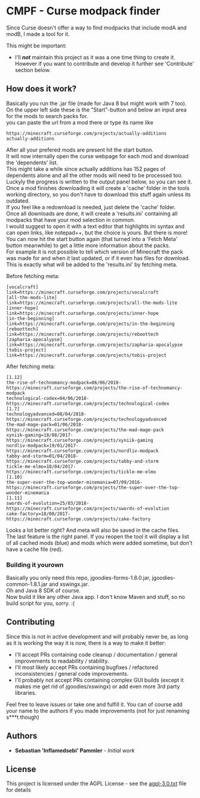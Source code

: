 # CMPF - Curse modpack finder

Since Curse doesn't offer a way to find modpacks that include modA and modB, I made a tool for it.

This might be important:

* I'll **_not_** maintain this project  as it was a one time thing to create it. However if you want to contribute and develop it further see 'Contribute' section below.

## How does it work?

Basically you run the .jar file (made for Java 8 but might work with 7 too).  
On the upper left side these is the "Start"-button and below an input area for the mods to search packs for.  
you can paste the url from a mod there or type its name like

```
https://minecraft.curseforge.com/projects/actually-additions
actually-additions
```

After all your prefered mods are present hit the start button.  
It will now internally open the curse webpage for each mod and download the 'dependents' list.  
This might take a while since actually additions has 152 pages of dependents alone and all the other mods will need to be processed too.  
Luckyly the progress is written to the output panel below, so you can see it.  
Once a mod finishes downloading it will create a 'cache' folder in the tools working directory, so you don't have to download this stuff again unless its outdated.  
If you feel like a redownload is needed, just delete the 'cache' folder.  
Once all downloads are done, it will create a 'results.ini' containing all modpacks that have your mod selection in common.  
I would suggest to open it with a text editor that highlights ini syntax and can open links, like notepad++, but the choice is yours.
But there is more!
You can now hit the start button again (that turned into a 'Fetch Meta' button meanwhile) to get a little more information about the packs.  
For example it is not possible to tell which version of Minecraft the pack was made for and when it last updated, or if it even has files for download.  
This is exactly what will be added to the 'results.ini' by fetching meta.

Before fetching meta:

```
[vocalcraft]
link=https://minecraft.curseforge.com/projects/vocalcraft
[all-the-mods-lite]
link=https://minecraft.curseforge.com/projects/all-the-mods-lite
[inner-hope]
link=https://minecraft.curseforge.com/projects/inner-hope
[in-the-beginning]
link=https://minecraft.curseforge.com/projects/in-the-beginning
[reboottech]
link=https://minecraft.curseforge.com/projects/reboottech
[zapharia-apocalypse]
link=https://minecraft.curseforge.com/projects/zapharia-apocalypse
[tobis-project]
link=https://minecraft.curseforge.com/projects/tobis-project
```

After fetching meta:

```
[1.12]
the-rise-of-technomancy-modpack=06/06/2018-https://minecraft.curseforge.com/projects/the-rise-of-technomancy-modpack
technological-codex=04/06/2018-https://minecraft.curseforge.com/projects/technological-codex
[1.7]
technologyadvanced=08/04/2018-https://minecraft.curseforge.com/projects/technologyadvanced
the-mad-mage-pack=01/06/2018-https://minecraft.curseforge.com/projects/the-mad-mage-pack
xyniik-gaming=18/08/2017-https://minecraft.curseforge.com/projects/xyniik-gaming
nordliv-modpack=19/01/2017-https://minecraft.curseforge.com/projects/nordliv-modpack
tabby-and-storm=01/04/2018-https://minecraft.curseforge.com/projects/tabby-and-storm
tickle-me-elmo=18/04/2017-https://minecraft.curseforge.com/projects/tickle-me-elmo
[1.10]
the-super-over-the-top-wonder-minemania=07/09/2016-https://minecraft.curseforge.com/projects/the-super-over-the-top-wonder-minemania
[1.11]
swords-of-evolution=25/03/2018-https://minecraft.curseforge.com/projects/swords-of-evolution
cake-factory=18/08/2017-https://minecraft.curseforge.com/projects/cake-factory
```

Looks a lot better right? And meta will also be saved in the cache files.  
The last feature is the right panel. If you reopen the tool it will display a list of all cached mods (blue) and mods which were added sometime, but don't have a cache file (red).  

### Building it yourown

Basically you only need this repo, jgoodies-forms-1.8.0.jar, jgoodies-common-1.8.1.jar and xswingx.jar.  
Oh and Java 8 SDK of course.  
Now build it like any other Java app. I don't know Maven and stuff, so no build script for you, sorry. :(   

## Contributing

Since this is not in active development and will probably never be, as long as it is working the way it is now, there is a way to make it better:

* I'll accept PRs containing code cleanup / documentation / general improvements to readability / stability.
* I'll most likely accept PRs containing bugfixes / refactored inconsistencies / general code improvements.
* I'll probably not accept PRs containing complex GUI builds (except it makes me get rid of jgoodies/xswingx) or add even more 3rd party libraries.

Feel free to leave issues or take one and fulfill it.
You can of course add your name to the authors if you made improvements (not for just renaming s***t though) 

## Authors

* **Sebastian 'Inflamedsebi' Pammler** - *Initial work*

## License

This project is licensed under the AGPL License - see the [agpl-3.0.txt](agpl-3.0.txt) file for details
